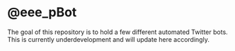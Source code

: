 # @eee_pBot
The goal of this repository is to hold a few different automated Twitter bots. This is currently underdevelopment and will update here accordingly.
